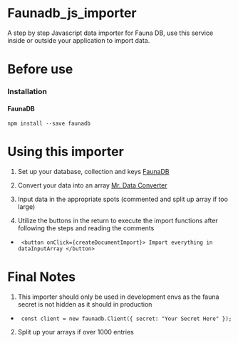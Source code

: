# Faunadb_js_importer

A step by step Javascript data importer for Fauna DB, use this service inside or outside your application to import data.

# Before use

### Installation

#### FaunaDB

`npm install --save faunadb`

# Using this importer

1. Set up your database, collection and keys [FaunaDB](https://fauna.com/)

2. Convert your data into an array [Mr. Data Converter](https://shancarter.github.io/mr-data-converter/)

3. Input data in the appropriate spots (commented and split up array if too large)

4. Utilize the buttons in the return to execute the import functions after following the steps and reading the comments

- ` <button onClick={createDocumentImport}> Import everything in dataInputArray </button>`

# Final Notes

1. This importer should only be used in development envs as the fauna secret is not hidden as it should in production

- ` const client = new faunadb.Client({ secret: "Your Secret Here" });`

2. Split up your arrays if over 1000 entries
